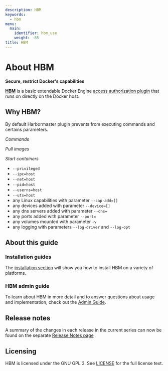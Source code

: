 ```yaml
---
description: HBM
keywords:
  - hbm
menu:
  main:
    identifier: hbm_use
    weight: -85
title: HBM
---
```


# About HBM

**Secure, restrict Docker's capabilities**

[**HBM**](http://harbormaster.io) is a basic extendable
Docker Engine [access authorization plugin](https://docs.docker.com/engine/extend/plugins_authorization/)
that runs on directly on the Docker host.

## Why HBM?

By default Harbormaster plugin prevents from executing commands and certains parameters.

*Commands*

*Pull images*

*Start containers*

* `--privileged`
* `--ipc=host`
* `--net=host`
* `--pid=host`
* `--userns=host`
* `--uts=host`
* any Linux capabilities with parameter `--cap-add=[]`
* any devices added with parameter `--device=[]`
* any dns servers added with parameter `--dns=`
* any ports added with parameter `--port=`
* any volumes mounted with parameter `-v`
* any logging with parameters `--log-driver` and `--log-opt`

## About this guide

### Installation guides

The [installation section](installation/index.md) will show you how to install HBM
on a variety of platforms.


### HBM admin guide

To learn about HBM in more detail and to answer questions about usage and
implementation, check out the [Admin Guide](admin/index.md).

## Release notes

A summary of the changes in each release in the current series can now be found
on the separate [Release Notes page](http://harbormaster.io/docs/release-notes)

## Licensing

HBM is licensed under the GNU GPL 3. See
[LICENSE](https://github.com/kassisol/hbm/blob/master/LICENSE) for the full
license text.
